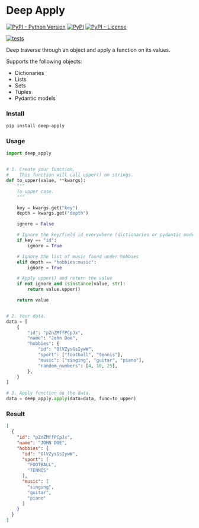 # Deep Apply

[![PyPI - Python Version](https://img.shields.io/pypi/pyversions/deep-apply?color=blue)](https://pypi.python.org/pypi/deep-apply)
[![PyPI](https://img.shields.io/pypi/v/deep-apply?color=blue)](https://pypi.python.org/pypi/deep-apply)
[![PyPI - License](https://img.shields.io/pypi/l/deep-apply)](https://pypi.python.org/pypi/deep-apply)

[![tests](https://github.com/zaironjacobs/deep-apply/actions/workflows/test.yml/badge.svg)](https://github.com/zaironjacobs/deep-apply/actions/workflows/test.yml)

Deep traverse through an object and apply a function on its values.

Supports the following objects:

* Dictionaries
* Lists
* Sets
* Tuples
* Pydantic models

### Install

```bash
pip install deep-apply
```

### Usage

```python
import deep_apply


# 1. Create your function.
#    This function will call upper() on strings.
def to_upper(value, **kwargs):
    """
    To upper case.
    """

    key = kwargs.get("key")
    depth = kwargs.get("depth")

    ignore = False

    # Ignore the key/field id everywhere (dictionaries or pydantic models)
    if key == "id":
        ignore = True

    # Ignore the list of music found under hobbies
    elif depth == "hobbies:music":
        ignore = True

    # Apply upper() and return the value
    if not ignore and isinstance(value, str):
        return value.upper()

    return value


# 2. Your data.
data = [
    {
        "id": "pZnZMffPCpJx",
        "name": "John Doe",
        "hobbies": {
            "id": "OlVZysGsIywW",
            "sport": ["football", "tennis"],
            "music": ["singing", "guitar", "piano"],
            "random_numbers": [4, 10, 25],
        },
    }
]

# 3. Apply function on the data.
data = deep_apply.apply(data=data, func=to_upper)
```

### Result

```json
[
  {
    "id": "pZnZMffPCpJx",
    "name": "JOHN DOE",
    "hobbies": {
      "id": "OlVZysGsIywW",
      "sport": [
        "FOOTBALL",
        "TENNIS"
      ],
      "music": [
        "singing",
        "guitar",
        "piano"
      ]
    }
  }
]
```
